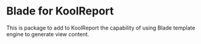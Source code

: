 # Blade for KoolReport

This is package to add to KoolReport the capability of using Blade template engine to generate view content.
